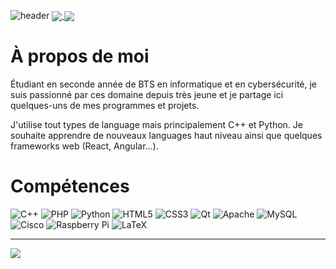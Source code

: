 ![header](https://capsule-render.vercel.app/api?type=venom&color=400eb5&height=150&section=header&text=Bienvenue!&theme=tokyonight)
<a href="https://github.com/elias-utf8/github-readme-stats">
  <img align="center" src="https://github-readme-stats.vercel.app/api?username=elias-utf8&show_icons=true&theme=transparent&hide_rank=true"/>
</a>
<a href="https://github.com/elias-utf8">
  <img align="center" src="https://github-readme-stats.vercel.app/api/top-langs/?username=elias-utf8&layout=compact&theme=transparent" />
</a>

# À propos de moi 
Étudiant en seconde année de BTS en informatique et en cybersécurité, je suis passionné par ces domaine depuis très jeune et
je partage ici quelques-uns de mes programmes et projets.

J'utilise tout types de language mais principalement C++ et Python. Je souhaite apprendre de nouveaux languages haut niveau ainsi que quelques frameworks web (React, Angular...).

# Compétences
![C++](https://img.shields.io/badge/c++-%2300599C.svg?style=for-the-badge&logo=c%2B%2B&logoColor=white) ![PHP](https://img.shields.io/badge/php-%23777BB4.svg?style=for-the-badge&logo=php&logoColor=white) ![Python](https://img.shields.io/badge/python-3670A0?style=for-the-badge&logo=python&logoColor=ffdd54)  ![HTML5](https://img.shields.io/badge/html5-%23E34F26.svg?style=for-the-badge&logo=html5&logoColor=white) ![CSS3](https://img.shields.io/badge/css3-%231572B6.svg?style=for-the-badge&logo=css3&logoColor=white) ![Qt](https://img.shields.io/badge/Qt-%23217346.svg?style=for-the-badge&logo=Qt&logoColor=white) ![Apache](https://img.shields.io/badge/apache-%23D42029.svg?style=for-the-badge&logo=apache&logoColor=white) ![MySQL](https://img.shields.io/badge/mysql-%2300000f.svg?style=for-the-badge&logo=mysql&logoColor=white) ![Cisco](https://img.shields.io/badge/cisco-%23049fd9.svg?style=for-the-badge&logo=cisco&logoColor=black) ![Raspberry Pi](https://img.shields.io/badge/-RaspberryPi-C51A4A?style=for-the-badge&logo=Raspberry-Pi) ![LaTeX](https://img.shields.io/badge/latex-%23008080.svg?style=for-the-badge&logo=latex&logoColor=white)


---
[![](https://visitcount.itsvg.in/api?id=elias-utf8&icon=2&color=12)](https://visitcount.itsvg.in)
